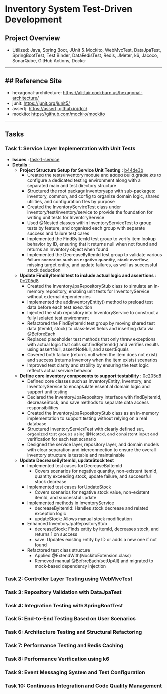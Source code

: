 # Inventory System Test-Driven Development

##  Project Overview
- Utilized: Java, Spring Boot, JUnit 5, Mockito, WebMvcTest, DataJpaTest, SpringBootTest, Test Binder, DataRedisTest, Redis, JMeter, k6, Jacoco, SonarQube, GitHub Actions, Docker

-----
## ## Reference Site
- hexagonal-architecture: https://alistair.cockburn.us/hexagonal-architecture/
- junit: https://junit.org/junit5/
- assertj: https://assertj.github.io/doc/
- mockito: https://github.com/mockito/mockito

-----
## Tasks
### Task 1: Service Layer Implementation with Unit Tests
- **Issues** : [task-1-service](https://github.com/ld5ehom/inventory-qa/tree/task-1-service)
- **Details** :
  - **Project Structure Setup for Service Unit Testing** : [b44de3b](https://github.com/ld5ehom/inventory-qa/commit/b44de3bc604020350cb9dd00f2b48b8967d3fce5)
    - Created the tests/inventory module and added build.gradle.kts to configure a dedicated testing environment along with a separated main and test directory structure 
    - Structured the root package inventoryapp with sub-packages: inventory, common, and config to organize domain logic, shared utilities, and configuration files by purpose 
    - Created the InventoryServiceTest class under inventory/test/inventory/service to provide the foundation for writing unit tests for InventoryService 
    - Used @Nested classes within InventoryServiceTest to group tests by feature, and organized each group with separate success and failure test cases 
    - Implemented the FindByItemId test group to verify item lookup behavior by ID, ensuring that it returns null when not found and returns an Inventory object when found 
    - Implemented the DecreaseByItemId test group to validate various failure scenarios such as negative quantity, stock overflow, missing target entity, and update failures, as well as successful stock deduction 
  - **Update FindByItemId test to include actual logic and assertions** : [0c205d8](https://github.com/ld5ehom/inventory-qa/commit/0c205d8edc8f03a98ecb746ed602cbb367b7677f)
    - Created the InventoryJpaRepositoryStub class to simulate an in-memory repository, enabling unit tests for InventoryService without external dependencies 
    - Implemented the addInventoryEntity() method to preload test data before each test execution 
    - Injected the stub repository into InventoryService to construct a fully isolated test environment 
    - Refactored the FindByItemId test group by moving shared test data (itemId, stock) to class-level fields and inserting data via @BeforeEach 
    - Replaced placeholder test methods that only threw exceptions with actual logic that calls sut.findByItemId() and verifies results using assertNull, assertNotNull, and assertEquals 
    - Covered both failure (returns null when the item does not exist) and success (returns Inventory when the item exists) scenarios 
    - Improved test clarity and stability by ensuring the test logic reflects actual service behavior
  - **Define core inventory components to support testability** : [0c205d8](https://github.com/ld5ehom/inventory-qa/commit/0c205d8edc8f03a98ecb746ed602cbb367b7677f)
    - Defined core classes such as InventoryEntity, Inventory, and InventoryService to encapsulate essential domain logic and support unit testing 
    - Declared the InventoryJpaRepository interface with findByItemId, decreaseStock, and save methods to separate data access responsibilities 
    - Created the InventoryJpaRepositoryStub class as an in-memory implementation to support testing without relying on a real database 
    - Structured InventoryServiceTest with clearly defined sut, organized test groups using @Nested, and consistent input and verification for each test scenario 
    - Designed the service layer, repository layer, and domain models with clear separation and interconnection to ensure the overall inventory structure is testable and maintainable
  - **Update DecreaseByItemId, updateStock test**
    - Implemented test cases for DecreaseByItemId
      - Covers scenarios for negative quantity, non-existent itemId, quantity exceeding stock, update failure, and successful stock decrease
    - Implemented test cases for UpdateStock
      - Covers scenarios for negative stock value, non-existent itemId, and successful update
    - Implemented methods in InventoryService
      - decreaseByItemId: Handles stock decrease and related exception logic
      - updateStock: Allows manual stock modification
    - Enhanced InventoryJpaRepositoryStub
      - decreaseStock: Finds entity by itemId, decreases stock, and returns 1 on success
      - save: Updates existing entity by ID or adds a new one if not found
    - Refactored test class structure
      - Applied @ExtendWith(MockitoExtension.class)
      - Removed manual @BeforeEach(setUpAll) and migrated to mock-based dependency injection





### Task 2: Controller Layer Testing using WebMvcTest

### Task 3: Repository Validation with DataJpaTest

### Task 4: Integration Testing with SpringBootTest

### Task 5: End-to-End Testing Based on User Scenarios

### Task 6: Architecture Testing and Structural Refactoring

### Task 7: Performance Testing and Redis Caching

### Task 8: Performance Verification using k6

### Task 9: Event Messaging System and Test Configuration

### Task 10: Continuous Integration and Code Quality Management

